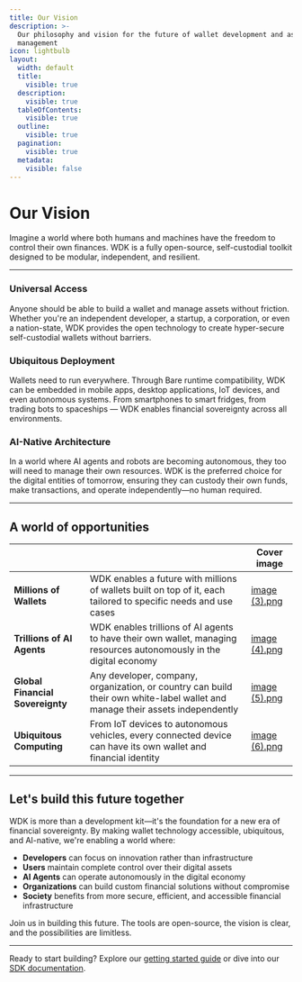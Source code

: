 ```yaml
---
title: Our Vision
description: >-
  Our philosophy and vision for the future of wallet development and asset
  management
icon: lightbulb
layout:
  width: default
  title:
    visible: true
  description:
    visible: true
  tableOfContents:
    visible: true
  outline:
    visible: true
  pagination:
    visible: true
  metadata:
    visible: false
---
```


# Our Vision

Imagine a world where both humans and machines have the freedom to control their own finances. WDK is a fully open-source, self-custodial toolkit designed to be modular, independent, and resilient.

***

### **Universal Access**

Anyone should be able to build a wallet and manage assets without friction. Whether you're an independent developer, a startup, a corporation, or even a nation-state, WDK provides the open technology to create hyper-secure self-custodial wallets without barriers.

### **Ubiquitous Deployment**

Wallets need to run everywhere. Through Bare runtime compatibility, WDK can be embedded in mobile apps, desktop applications, IoT devices, and even autonomous systems. From smartphones to smart fridges, from trading bots to spaceships — WDK enables financial sovereignty across all environments.

### **AI-Native Architecture**

In a world where AI agents and robots are becoming autonomous, they too will need to manage their own resources. WDK is the preferred choice for the digital entities of tomorrow, ensuring they can custody their own funds, make transactions, and operate independently—no human required.

***

## A world of opportunities

<table data-card-size="large" data-view="cards"><thead><tr><th></th><th></th><th data-hidden data-card-cover data-type="image">Cover image</th></tr></thead><tbody><tr><td><strong>Millions of Wallets</strong></td><td>WDK enables a future with millions of wallets built on top of it, each tailored to specific needs and use cases</td><td><a href="../.gitbook/assets/image (3).png">image (3).png</a></td></tr><tr><td><strong>Trillions of AI Agents</strong></td><td>WDK enables trillions of AI agents to have their own wallet, managing resources autonomously in the digital economy</td><td><a href="../.gitbook/assets/image (4).png">image (4).png</a></td></tr><tr><td><strong>Global Financial Sovereignty</strong></td><td>Any developer, company, organization, or country can build their own white-label wallet and manage their assets independently</td><td><a href="../.gitbook/assets/image (5).png">image (5).png</a></td></tr><tr><td><strong>Ubiquitous Computing</strong></td><td>From IoT devices to autonomous vehicles, every connected device can have its own wallet and financial identity</td><td><a href="../.gitbook/assets/image (6).png">image (6).png</a></td></tr></tbody></table>

***

## Let's build this future together

WDK is more than a development kit—it's the foundation for a new era of financial sovereignty. By making wallet technology accessible, ubiquitous, and AI-native, we're enabling a world where:

* **Developers** can focus on innovation rather than infrastructure
* **Users** maintain complete control over their digital assets
* **AI Agents** can operate autonomously in the digital economy
* **Organizations** can build custom financial solutions without compromise
* **Society** benefits from more secure, efficient, and accessible financial infrastructure

Join us in building this future. The tools are open-source, the vision is clear, and the possibilities are limitless.

***

Ready to start building? Explore our [getting started guide](../getting-started/prerequisites.md) or dive into our [SDK documentation](../sdk/getting-started.md).
